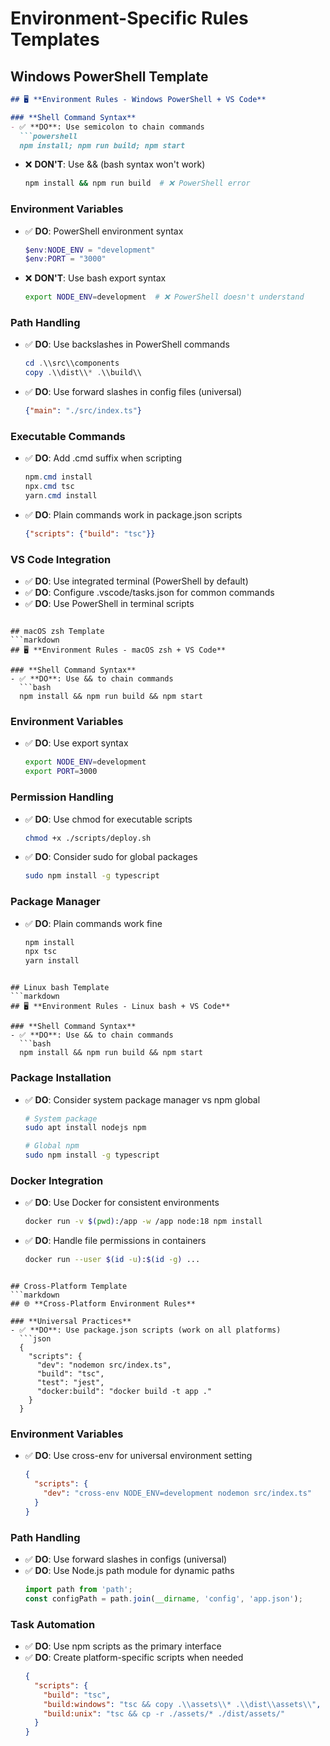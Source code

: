 # Environment-Specific Rules Templates

## Windows PowerShell Template
```markdown
## 🖥️ **Environment Rules - Windows PowerShell + VS Code**

### **Shell Command Syntax**
- ✅ **DO**: Use semicolon to chain commands
  ```powershell
  npm install; npm run build; npm start
  ```
- ❌ **DON'T**: Use && (bash syntax won't work)
  ```bash
  npm install && npm run build  # ❌ PowerShell error
  ```

### **Environment Variables**
- ✅ **DO**: PowerShell environment syntax
  ```powershell
  $env:NODE_ENV = "development"
  $env:PORT = "3000"
  ```
- ❌ **DON'T**: Use bash export syntax
  ```bash
  export NODE_ENV=development  # ❌ PowerShell doesn't understand
  ```

### **Path Handling**
- ✅ **DO**: Use backslashes in PowerShell commands
  ```powershell
  cd .\\src\\components
  copy .\\dist\\* .\\build\\
  ```
- ✅ **DO**: Use forward slashes in config files (universal)
  ```json
  {"main": "./src/index.ts"}
  ```

### **Executable Commands**
- ✅ **DO**: Add .cmd suffix when scripting
  ```powershell
  npm.cmd install
  npx.cmd tsc
  yarn.cmd install
  ```
- ✅ **DO**: Plain commands work in package.json scripts
  ```json
  {"scripts": {"build": "tsc"}}
  ```

### **VS Code Integration**
- ✅ **DO**: Use integrated terminal (PowerShell by default)
- ✅ **DO**: Configure .vscode/tasks.json for common commands
- ✅ **DO**: Use PowerShell in terminal scripts
```

## macOS zsh Template  
```markdown
## 🖥️ **Environment Rules - macOS zsh + VS Code**

### **Shell Command Syntax**
- ✅ **DO**: Use && to chain commands
  ```bash
  npm install && npm run build && npm start
  ```

### **Environment Variables**
- ✅ **DO**: Use export syntax
  ```bash
  export NODE_ENV=development
  export PORT=3000
  ```

### **Permission Handling**
- ✅ **DO**: Use chmod for executable scripts
  ```bash
  chmod +x ./scripts/deploy.sh
  ```
- ✅ **DO**: Consider sudo for global packages
  ```bash
  sudo npm install -g typescript
  ```

### **Package Manager**
- ✅ **DO**: Plain commands work fine
  ```bash
  npm install
  npx tsc
  yarn install
  ```
```

## Linux bash Template
```markdown
## 🖥️ **Environment Rules - Linux bash + VS Code**

### **Shell Command Syntax**
- ✅ **DO**: Use && to chain commands
  ```bash
  npm install && npm run build && npm start
  ```

### **Package Installation**
- ✅ **DO**: Consider system package manager vs npm global
  ```bash
  # System package
  sudo apt install nodejs npm
  
  # Global npm
  sudo npm install -g typescript
  ```

### **Docker Integration**
- ✅ **DO**: Use Docker for consistent environments
  ```bash
  docker run -v $(pwd):/app -w /app node:18 npm install
  ```
- ✅ **DO**: Handle file permissions in containers
  ```bash
  docker run --user $(id -u):$(id -g) ...
  ```
```

## Cross-Platform Template
```markdown
## 🌐 **Cross-Platform Environment Rules**

### **Universal Practices**
- ✅ **DO**: Use package.json scripts (work on all platforms)
  ```json
  {
    "scripts": {
      "dev": "nodemon src/index.ts",
      "build": "tsc",
      "test": "jest",
      "docker:build": "docker build -t app ."
    }
  }
  ```

### **Environment Variables**
- ✅ **DO**: Use cross-env for universal environment setting
  ```json
  {
    "scripts": {
      "dev": "cross-env NODE_ENV=development nodemon src/index.ts"
    }
  }
  ```

### **Path Handling**
- ✅ **DO**: Use forward slashes in configs (universal)
- ✅ **DO**: Use Node.js path module for dynamic paths
  ```typescript
  import path from 'path';
  const configPath = path.join(__dirname, 'config', 'app.json');
  ```

### **Task Automation**
- ✅ **DO**: Use npm scripts as the primary interface
- ✅ **DO**: Create platform-specific scripts when needed
  ```json
  {
    "scripts": {
      "build": "tsc",
      "build:windows": "tsc && copy .\\assets\\* .\\dist\\assets\\",
      "build:unix": "tsc && cp -r ./assets/* ./dist/assets/"
    }
  }
  ```
```
